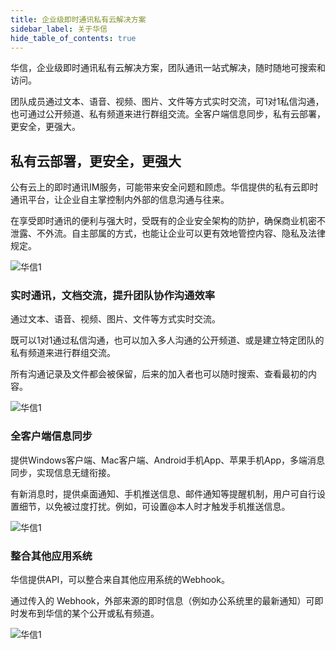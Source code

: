 ```yaml
---
title: 企业级即时通讯私有云解决方案
sidebar_label: 关于华信
hide_table_of_contents: true
---
```


华信，企业级即时通讯私有云解决方案，团队通讯一站式解决，随时随地可搜索和访问。

团队成员通过文本、语音、视频、图片、文件等方式实时交流，可1对1私信沟通，也可通过公开频道、私有频道来进行群组交流。全客户端信息同步，私有云部署，更安全，更强大。

## 私有云部署，更安全，更强大

公有云上的即时通讯IM服务，可能带来安全问题和顾虑。华信提供的私有云即时通讯平台，让企业自主掌控制内外部的信息沟通与往来。

在享受即时通讯的便利与强大时，受既有的企业安全架构的防护，确保商业机密不泄露、不外流。自主部属的方式，也能让企业可以更有效地管控内容、隐私及法律规定。

![华信1](/assets/messenger/messenger1.png)

### 实时通讯，文档交流，提升团队协作沟通效率

通过文本、语音、视频、图片、文件等方式实时交流。

既可以1对1通过私信沟通，也可以加入多人沟通的公开频道、或是建立特定团队的私有频道来进行群组交流。

所有沟通记录及文件都会被保留，后来的加入者也可以随时搜索、查看最初的内容。

![华信1](/assets/messenger/messenger2.png)

### 全客户端信息同步

提供Windows客户端、Mac客户端、Android手机App、苹果手机App，多端消息同步，实现信息无缝衔接。

有新消息时，提供桌面通知、手机推送信息、邮件通知等提醒机制，用户可自行设置细节，以免被过度打扰。例如，可设置@本人时才触发手机推送信息。

![华信1](/assets/messenger/messenger3.png)

### 整合其他应用系统

华信提供API，可以整合来自其他应用系统的Webhook。

通过传入的 Webhook，外部来源的即时信息（例如办公系统里的最新通知）可即时发布到华信的某个公开或私有频道。

![华信1](/assets/messenger/messenger4.png)

